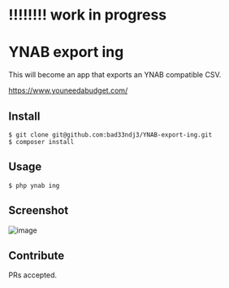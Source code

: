 # !!!!!!!! work in progress

# YNAB export ing

This will become an app that exports an YNAB compatible CSV. 

https://www.youneedabudget.com/

## Install

```
$ git clone git@github.com:bad33ndj3/YNAB-export-ing.git
$ composer install
```

## Usage

```
$ php ynab ing
```

## Screenshot

![image](https://user-images.githubusercontent.com/9072952/41434269-73cc906e-701b-11e8-84c7-98d559deae7a.png)

## Contribute

PRs accepted.
